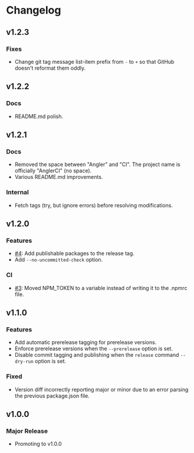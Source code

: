 # Changelog

## v1.2.3

### Fixes

- Change git tag message list-item prefix from `-` to `+` so that GitHub doesn't reformat them oddly.

## v1.2.2

### Docs

- README.md polish.

## v1.2.1

### Docs

- Removed the space between "Angler" and "CI". The project name is officially "AnglerCI" (no space).
- Various README.md improvements.

### Internal

- Fetch tags (try, but ignore errors) before resolving modifications.

## v1.2.0

### Features

- [#4](https://github.com/Shakeskeyboarde/anglerci/issues/4): Add publishable packages to the release tag.
- Add `--no-uncommitted-check` option.

### CI

- [#3](https://github.com/Shakeskeyboarde/anglerci/issues/3): Moved NPM_TOKEN to a variable instead of writing it to the .npmrc file.

## v1.1.0

### Features

- Add automatic prerelease tagging for prerelease versions.
- Enforce prerelease versions when the `--prerelease` option is set.
- Disable commit tagging and publishing when the `release` command `--dry-run` option is set.

### Fixed

- Version diff incorrectly reporting major or minor due to an error parsing the previous package.json file.

## v1.0.0

### Major Release

- Promoting to v1.0.0
